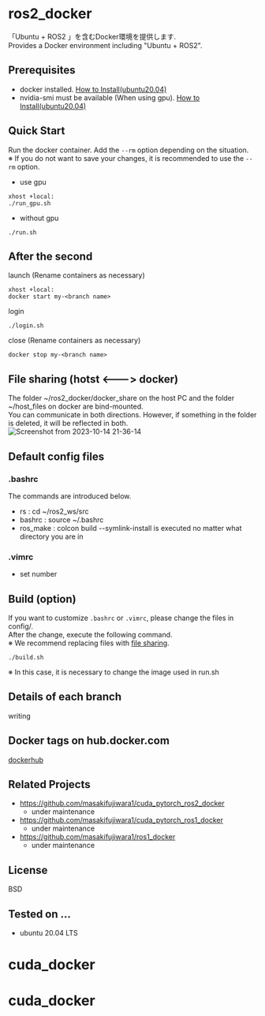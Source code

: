 # ros2_docker
「Ubuntu + ROS2 」を含むDocker環境を提供します.  
Provides a Docker environment including "Ubuntu + ROS2".

## Prerequisites
- docker installed. [How to Install(ubuntu20.04)](https://www.digitalocean.com/community/tutorials/how-to-install-and-use-docker-on-ubuntu-20-04-ja)
- nvidia-smi must be available (When using gpu). [How to Install(ubuntu20.04)](https://takake-blog.com/ubuntu-2004-install-nvidiacontainertoolkit/)

## Quick Start
Run the docker container. Add the `--rm` option depending on the situation.  
※ If you do not want to save your changes, it is recommended to use the `--rm` option.
- use gpu
```
xhost +local:
./run_gpu.sh
```
- without gpu
```
./run.sh
```

## After the second
launch (Rename containers as necessary)
```
xhost +local:
docker start my-<branch name>
```
login
```
./login.sh
```
close (Rename containers as necessary)
```
docker stop my-<branch name>
```
## File sharing (hotst <---> docker)
The folder ~/ros2_docker/docker_share on the host PC and the folder ~/host_files on docker are bind-mounted.  
You can communicate in both directions. However, if something in the folder is deleted, it will be reflected in both.
![Screenshot from 2023-10-14 21-36-14](https://github.com/masakifujiwara1/ros2_docker/assets/72371743/b3142be3-44d8-4581-b2b0-de0aa8658865)

## Default config files
### .bashrc
The commands are introduced below.
- rs : cd ~/ros2_ws/src
- bashrc : source ~/.bashrc
- ros_make : colcon build --symlink-install is executed no matter what directory you are in
### .vimrc
- set number

## Build (option)
If you want to customize `.bashrc` or `.vimrc`, please change the files in config/.  
After the change, execute the following command.  
※ We recommend replacing files with [file sharing](https://github.com/masakifujiwara1/ros2_docker/blob/main/README.md#file-sharing-hotst-----docker).
```
./build.sh
```
※ In this case, it is necessary to change the image used in run.sh

## Details of each branch
writing

## Docker tags on hub.docker.com
[dockerhub](https://hub.docker.com/repository/docker/masakifujiwara1/ros2/tags?page=1&ordering=last_updated)

## Related Projects
* https://github.com/masakifujiwara1/cuda_pytorch_ros2_docker
  * under maintenance
* https://github.com/masakifujiwara1/cuda_pytorch_ros1_docker
  * under maintenance
* https://github.com/masakifujiwara1/ros1_docker
  * under maintenance

## License
BSD

## Tested on ...
- ubuntu 20.04 LTS
# cuda_docker
# cuda_docker
